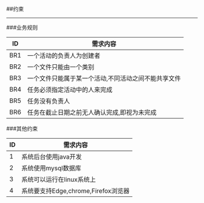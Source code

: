 ##约束

---

###业务规则

|ID|需求内容|
|---|---|
|BR1 |一个活动的负责人为创建者|
|BR2| 一个文件只能由一个类别|
|BR3| 一个文件只能属于某一个活动,不同活动之间不能共享文件|
|BR4| 任务必须指定活动中的人来完成|
|BR5| 任务没有负责人|
|BR6| 任务在截止日期之前无人确认完成,即视为未完成|

###其他约束

|ID|需求内容|
|---|---|
|1|系统后台使用java开发|
|2|系统使用mysql数据库|
|3|系统可以运行在linux系统上|
|4|系统要支持Edge,chrome,Firefox浏览器|
